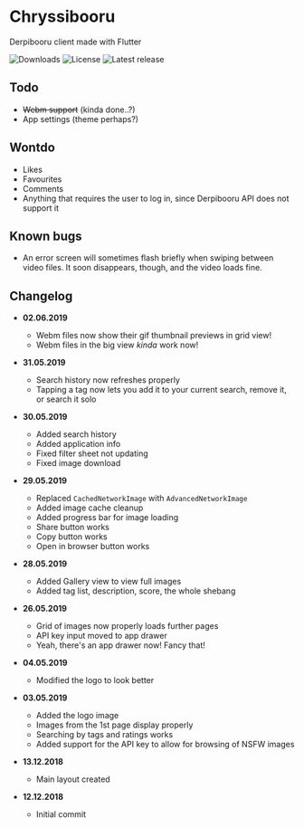 # Chryssibooru

Derpibooru client made with Flutter

![Downloads](https://img.shields.io/github/downloads/Atulin/Chryssibooru/latest/total.svg) 
![License](https://img.shields.io/github/license/Atulin/Chryssibooru.svg) 
![Latest release](https://img.shields.io/github/release/Atulin/Chryssibooru.svg) 


## Todo

 * ~~Webm support~~ (kinda done..?)
 * App settings (theme perhaps?)
 
## Wontdo

 * Likes
 * Favourites
 * Comments
 * Anything that requires the user to log in, since Derpibooru API does not support it

## Known bugs

  * An error screen will sometimes flash briefly when swiping between video files.
  It soon disappears, though, and the video loads fine.

## Changelog

* **02.06.2019**
  * Webm files now show their gif thumbnail previews in grid view!
  * Webm files in the big view *kinda* work now!

* **31.05.2019**
  * Search history now refreshes properly
  * Tapping a tag now lets you add it to your current search, remove it, or search it solo

* **30.05.2019**
  * Added search history
  * Added application info
  * Fixed filter sheet not updating
  * Fixed image download

* **29.05.2019**
  * Replaced `CachedNetworkImage` with `AdvancedNetworkImage`
  * Added image cache cleanup
  * Added progress bar for image loading
  * Share button works
  * Copy button works
  * Open in browser button works

* **28.05.2019**
  * Added Gallery view to view full images
  * Added tag list, description, score, the whole shebang
  
* **26.05.2019**
  * Grid of images now properly loads further pages
  * API key input moved to app drawer
  * Yeah, there's an app drawer now! Fancy that!
  
* **04.05.2019**
  * Modified the logo to look better
  
* **03.05.2019**
  * Added the logo image
  * Images from the 1st page display properly
  * Searching by tags and ratings works
  * Added support for the API key to allow for browsing of NSFW images

* **13.12.2018**
  * Main layout created
  
* **12.12.2018**
  * Initial commit
